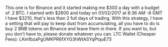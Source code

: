 This one is for Binance and it started making me $300 a day with a budget of .2 BTC.
 I started with $2600 and today on 01/02/2017 at 8:36 AM -8 GMT I have $3210, that's less than 2 full days of trading.
 With this strategy, I have a setting that will pay to keep dust from accumulating, all you have to do is
 buy 2 BNB tokens on Binance and leave them in there.
 If you want to, but you don't have to, please donate whatever you can.
 LTC Wallet (Cheaper Fees): LKmfbzaPgUMKPR6fXYG3hWtASYqPtquE73
